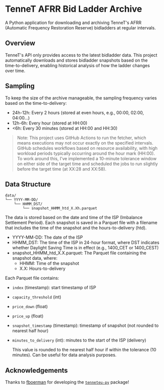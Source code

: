 # TenneT AFRR Bid Ladder Archive

A Python application for downloading and archiving TenneT's AFRR (Automatic Frequency Restoration Reserve) bidladders at regular intervals.

## Overview

TenneT's API only provides access to the latest bidladder data. This project automatically downloads and stores bidladder snapshots based on the time-to-delivery, enabling historical analysis of how the ladder changes over time.

## Sampling
To keep the size of the archive manageable, the sampling frequency varies based on the time-to-delivery:

- 24h-12h: Every 2 hours (stored at even hours, e.g., 00:00, 02:00, 04:00...)
- 12h-6h: Every hour (stored at HH:00)
- <6h: Every 30 minutes (stored at HH:00 and HH:30)

> Note: This project uses GitHub Actions to run the fetcher, which means executions may not occur exactly on the specified intervals. GitHub schedules workflows based on resource availability, with high workload periods typically occurring around the hour mark (HH:00). To work around this, I've implemented a 10-minute tolerance window on either side of the target time and scheduled the jobs to run slightly before the target time (at XX:28 and XX:58).

## Data Structure
```
data/
└── YYYY-MM-DD/
    └── HHMM_DST/
        └── snapshot_HHMM_htd_X.Xh.parquet
```

The data is stored based on the date and time of the ISP (Imbalance Settlement Period). Each snapshot is saved in a Parquet file with a filename that includes the time of the snapshot and the hours-to-delivery (htd).

- YYYY-MM-DD: The date of the ISP
- HHMM_DST: The time of the ISP in 24-hour format, where DST indicates whether Daylight Saving Time is in effect (e.g., 1400_CET or 1400_CEST)
- snapshot_HHMM_htd_X.X.parquet: The Parquet file containing the snapshot data, where:
    - HHMM: Time of the snapshot
    - X.X: Hours-to-delivery

Each Parquet file contains:

- `index` (timestamp): start timestamp of ISP
- `capacity_threshold` (int)
- `price_down` (float)
- `price_up` (float)
- `snapshot_timestamp` (timestamp): timestamp of snapshot (not rounded to nearest half hour)
- `minutes_to_delivery` (int): minutes to the start of the ISP (delivery)

    This value is rounded to the nearest half hour if within the tolerance (10 minutes). Can be useful for data analysis purposes.

## Acknowledgements

Thanks to [fboerman](https://github.com/fboerman) for developing the [`tenneteu-py`](https://github.com/fboerman/TenneTeu-py) package!